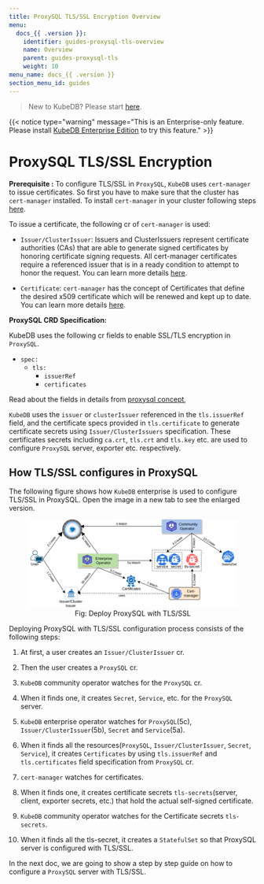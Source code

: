 ```yaml
---
title: ProxySQL TLS/SSL Encryption Overview
menu:
  docs_{{ .version }}:
    identifier: guides-proxysql-tls-overview
    name: Overview
    parent: guides-proxysql-tls
    weight: 10
menu_name: docs_{{ .version }}
section_menu_id: guides
---
```


> New to KubeDB? Please start [here](/docs/README.md).

{{< notice type="warning" message="This is an Enterprise-only feature. Please install [KubeDB Enterprise Edition](/docs/setup/install/enterprise.md) to try this feature." >}}

# ProxySQL TLS/SSL Encryption

**Prerequisite :** To configure TLS/SSL in `ProxySQL`, `KubeDB` uses `cert-manager` to issue certificates. So first you have to make sure that the cluster has `cert-manager` installed. To install `cert-manager` in your cluster following steps [here](https://cert-manager.io/docs/installation/kubernetes/).

To issue a certificate, the following cr of `cert-manager` is used:

- `Issuer/ClusterIssuer`: Issuers and ClusterIssuers represent certificate authorities (CAs) that are able to generate signed certificates by honoring certificate signing requests. All cert-manager certificates require a referenced issuer that is in a ready condition to attempt to honor the request. You can learn more details [here](https://cert-manager.io/docs/concepts/issuer/).

- `Certificate`: `cert-manager` has the concept of Certificates that define the desired x509 certificate which will be renewed and kept up to date. You can learn more details [here](https://cert-manager.io/docs/concepts/certificate/).

**ProxySQL CRD Specification:**

KubeDB uses the following cr fields to enable SSL/TLS encryption in `ProxySQL`.

- `spec:`
  - `tls:`
    - `issuerRef`
    - `certificates`

Read about the fields in details from [proxysql concept](/docs/guides/proxysql/concepts/proxysql/#spectls),

`KubeDB` uses the `issuer` or `clusterIssuer` referenced in the `tls.issuerRef` field, and the certificate specs provided in `tls.certificate` to generate certificate secrets using `Issuer/ClusterIssuers` specification. These certificates secrets including `ca.crt`, `tls.crt` and `tls.key` etc. are used to configure `ProxySQL` server, exporter etc. respectively.

## How TLS/SSL configures in ProxySQL

The following figure shows how `KubeDB` enterprise is used to configure TLS/SSL in ProxySQL. Open the image in a new tab to see the enlarged version.

<figure align="center">
  <img alt="ProxySQL TLS" src="/docs/guides/proxysql/tls/overview/images/proxy-tls-ssl.png">
<figcaption align="center">Fig: Deploy ProxySQL with TLS/SSL</figcaption>
</figure>

Deploying ProxySQL with TLS/SSL configuration process consists of the following steps:

1. At first, a user creates an `Issuer/ClusterIssuer` cr.

2. Then the user creates a `ProxySQL` cr.

3. `KubeDB` community operator watches for the `ProxySQL` cr.

4. When it finds one, it creates `Secret`, `Service`, etc. for the `ProxySQL` server.

5. `KubeDB` enterprise operator watches for `ProxySQL`(5c), `Issuer/ClusterIssuer`(5b), `Secret` and `Service`(5a).

6. When it finds all the resources(`ProxySQL`, `Issuer/ClusterIssuer`, `Secret`, `Service`), it creates `Certificates` by using `tls.issuerRef` and `tls.certificates` field specification from `ProxySQL` cr.

7. `cert-manager` watches for certificates.

8. When it finds one, it creates certificate secrets `tls-secrets`(server, client, exporter secrets, etc.) that hold the actual self-signed certificate.

9. `KubeDB` community operator watches for the Certificate secrets `tls-secrets`.

10. When it finds all the tls-secret, it creates a `StatefulSet` so that ProxySQL server is configured with TLS/SSL.

In the next doc, we are going to show a step by step guide on how to configure a `ProxySQL` server with TLS/SSL.
